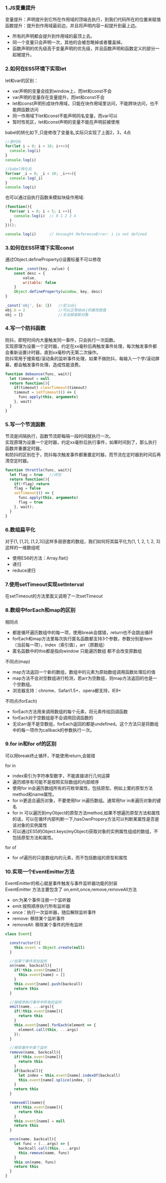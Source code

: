 ### 1.JS变量提升

变量提升：声明提升到它所在作用域的顶端去执行，到我们代码所在的位置来赋值
函数提升：提升到作用域最前边，并且将声明内容一起提升到最上边。

- 所有的声明都会提升到作用域的最顶上去。
- 同一个变量只会声明一次，其他的会被忽略掉或者覆盖掉。
- 函数声明的优先级高于变量声明的优先级，并且函数声明和函数定义的部分一起被提升。


### 2.如何在ES5环境下实现let

let和var的区别：
- var声明的变量会挂到window上，而let和const不会
- var声明的变量存在变量提升，而let和const不会
- let和const声明形成块作用域，只能在块作用域里访问，不能跨块访问，也不能跨函数访问
- 同一作用域下let和const不能声明同名变量，而var可以
- 暂时性死区，let和const声明的变量不能在声明前被使用

babel的转化如下,只是修改了变量名,实际只实现了上面2，3，4点

```javascript
//源代码
for(let i = 0; i < 10; i++>){
  console.log(i)
}
console.log(i)

//babel转化后
for(var _i = 0; _i < 10; _i++>){
  console.log(_i)
}
console.log(i)
```

也可以通过自执行函数来模拟块级作用域:

```javascript
(function(){
  for(var i = 0; i < 5; i ++){
    console.log(i)  // 0 1 2 3 4
  }
})();

console.log(i)      // Uncaught ReferenceError: i is not defined
```


### 3.如何在ES5环境下实现const

通过Object.defineProperty()设置标量不可以修改

```javascript
function _const(key, value) {    
    const desc = {        
        value,        
        writable: false    
    }    
    Object.defineProperty(window, key, desc)
}
    
_const('obj', {a: 1})   //定义obj
obj.b = 2               //可以正常给obj的属性赋值
obj = {}                //无法赋值新对象
```


### 4.写一个防抖函数

防抖，即短时间内大量触发同一事件，只会执行一次函数。  
实现原理为设置一个定时器，约定在xx毫秒后再触发事件处理，每次触发事件都会重新设置计时器，直到xx毫秒内无第二次操作。  
防抖常用于搜索框/滚动条的监听事件处理，如果不做防抖，每输入一个字/滚动屏幕，都会触发事件处理，造成性能浪费。  

```javascript
function debounce(func, wait){
  let timeout = null
  return function(){
    if(timeout) clearTimeout(timeout)
    timeout = setTimeout(() => {
      func.apply(this, arguments)
    }, wait)
  }
}
```

### 5.写一个节流函数

节流是间隔执行，函数节流即每隔一段时间就执行一次。  
实现原理为设置一个定时器，约定xx毫秒后执行事件，如果时间到了，那么执行函数并重置定时器。    
和防抖的区别在于，防抖每次触发事件都重置定时器，而节流在定时器到时间后再清空定时器。  

```javascript
function throttle(func, wait){
  let flag = true   //闭包
  return function(){
    if(!flag) return
    flag = false
    setTimeout(() => {
      func.apply(this, arguments)
      flag = true
    }, wait);
  }
}
```


### 6.数组扁平化

对于[1, [1,2], [1,2,3]]这样多层嵌套的数组，我们如何将其扁平化为[1, 1, 2, 1, 2, 3]这样的一维数组呢

- 使用ES6的方法：Array.flat()
- 递归
- reduce递归


### 7.使用setTimeout实现setInterval

在setTimeout的方法里面又调用了一次setTimeout


### 8.数组中forEach和map的区别

相同点
- 都是循环遍历数组中的每一项，使用break会摆错，return也不会跳出循环
- forEach和map方法里每次执行匿名函数都支持3个参数，参数分别是item（当前每一项），index（索引值），arr（原数组） 
- 匿名函数中的this都是指向window 只能遍历数组 都不会改变原数组

不同点(map)
- map方法返回一个新的数组，数组中的元素为原始数组调用函数处理后的值
- map方法不会对空数组进行检测，若arr为空数组，则map方法返回的也是一个空数组。
- 浏览器支持：chrome、Safari1.5+、opera都支持，IE9+

不同点(forEach)
- forEach方法用来调用数组的每个元素，将元素传给回调函数 
- forEach对于空数组是不会调用回调函数的
- 无论arr是不是空数组，forEach返回的都是undefined。这个方法只是将数组中的每一项作为callback的参数执行一次。


### 9.for in和for of的区别

可以用break终止循环，不能使用return,会报错

for in
- index索引为字符串型数字，不能直接进行几何运算
- 遍历顺序有可能不是按照实际数组的内部顺序
- 使用for in会遍历数组所有的可枚举属性，包括原型。例如上栗的原型方法method和name属性。
- for in更适合遍历对象，不要使用for in遍历数组。通常用for in来遍历对象的键名
- for in 可以遍历到myObject的原型方法method,如果不想遍历原型方法和属性的话，可以在循环内部判断一下,hasOwnPropery方法可以判断某属性是否是该对象的实例属性
- 可以通过ES5的Object.keys(myObject)获取对象的实例属性组成的数组，不包括原型方法和属性。

for of
- for of遍历的只是数组内的元素，而不包括数组的原型和属性


### 10.实现一个EventEmitter方法

EventEmitter的核心就是事件触发与事件监听器功能的封装  
EventEmitter 方法主要包含了 on,emit,once,remove,removeAll方法  
- on:为某个事件注册一个监听器
- emit:按照顺序执行所有监听器
- once：执行一次监听器，随后解除监听事件
- remove: 移除某个监听事件
- removeAll: 移除某个事件的所有监听

```javascript
class Event{

  constructor(){
    this.event = Object.create(null)
  }

  //给某个事件添加监听
  on(name, backcall){
    if(!this.event[name]){
      this.event[name] = []
    }
    this.event[name].push(backcall)
    return this
  }

  //按顺序执行事件中所有的监听
  emit(name, ...args){
    if(!this.event[name]){
      return this
    }
    this.event[name].forEach(element => {
      element.call(this, ...args)
    });
  }

  //移除事件中某个监听
  remove(name, backcall){
    if(!this.event[name]){
      return this
    }
    if(backcall){
      let index = this.event[name].indexOf(backcall)
      this.event[name].splice(index, 1)
    }
    return this
  }

  removeAll(name){
    if(!this.event[name]){
      return this
    }
    this.event[name] = null
    return this
  }

  once(name, backcall){
    let func = (...args) => {
      backcall.call(this, ...args)
      this.remove(name, func)
    }
    this.on(name, func)
    return this
  }
}
```